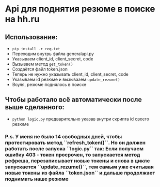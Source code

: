 <h1>Api для поднятия резюме в поиске на hh.ru</h1>
<h2>Использование: </h2>

- <code>pip install -r req.txt</code><br>
- Переходим внутрь файла generalapi.py<br>
- Указываем client_id, client_secret, code<br>
- Вызываем метод ``get_token()``<br>
- Создаётся файл token.json<br>
- Теперь не нужно указывать client_id, client_secret, code<br>
- Указываем id резюме и вызывааем ``update_rezume()``<br>
- Воуля, резюме поднялось в поиске

<h2>Чтобы работало всё автоматически после выше сделанного:</h2>

- ``python logic.py`` предварительно указав внутри скрипта id своего резюме

<h3>P.s. У меня не было 14 свободных дней, чтобы протестировать метод ``refresh_token()``.
Но он должен работать после запуска ``logic.py`` так: Если получаем ошибку 403 - токен просрочен, то запускается метод 
рефреша, перезаписывает новые токены и снова в цикле запускается ``update_rezume()``, тем самым
уже считывая новые токены из файла ``token.json`` и дальше продолжает поднимать наше резюме</h3>
